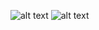 ![alt text](https://github.com/Damarwendha/Learning-Javascript/blob/main/Rock%20Scissors%20Paper/image/Screenshot%20(133).png?raw=true)
![alt text](https://github.com/Damarwendha/Learning-Javascript/blob/main/Calculator/Screenshot%20(138).png?raw=true)

